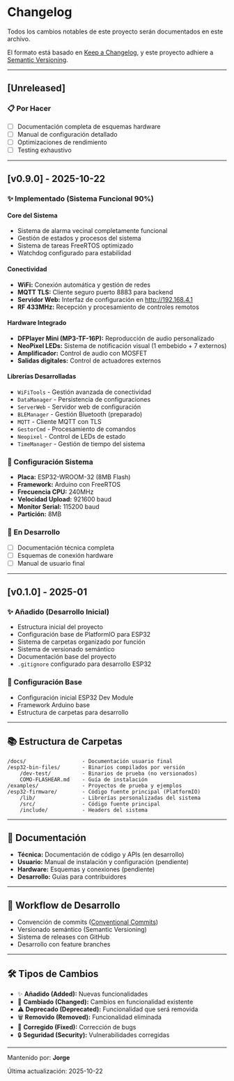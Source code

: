 # Changelog

Todos los cambios notables de este proyecto serán documentados en este archivo.

El formato está basado en [Keep a Changelog](https://keepachangelog.com/), y este proyecto adhiere a [Semantic Versioning](https://semver.org/).

---

## [Unreleased]

### 📋 Por Hacer

- [ ] Documentación completa de esquemas hardware
- [ ] Manual de configuración detallado  
- [ ] Optimizaciones de rendimiento
- [ ] Testing exhaustivo

---

## [v0.9.0] - 2025-10-22

### ✨ Implementado (Sistema Funcional 90%)

#### Core del Sistema
- Sistema de alarma vecinal completamente funcional
- Gestión de estados y procesos del sistema
- Sistema de tareas FreeRTOS optimizado
- Watchdog configurado para estabilidad

#### Conectividad
- **WiFi:** Conexión automática y gestión de redes
- **MQTT TLS:** Cliente seguro puerto 8883 para backend
- **Servidor Web:** Interfaz de configuración en http://192.168.4.1
- **RF 433MHz:** Recepción y procesamiento de controles remotos

#### Hardware Integrado
- **DFPlayer Mini (MP3-TF-16P):** Reproducción de audio personalizado
- **NeoPixel LEDs:** Sistema de notificación visual (1 embebido + 7 externos)
- **Amplificador:** Control de audio con MOSFET
- **Salidas digitales:** Control de actuadores externos

#### Librerías Desarrolladas
- `WiFiTools` - Gestión avanzada de conectividad
- `DataManager` - Persistencia de configuraciones
- `ServerWeb` - Servidor web de configuración
- `BLEManager` - Gestión Bluetooth (preparado)
- `MQTT` - Cliente MQTT con TLS
- `GestorCmd` - Procesamiento de comandos
- `Neopixel` - Control de LEDs de estado
- `TimeManager` - Gestión de tiempo del sistema

### 🔧 Configuración Sistema

- **Placa:** ESP32-WROOM-32 (8MB Flash)
- **Framework:** Arduino con FreeRTOS
- **Frecuencia CPU:** 240MHz
- **Velocidad Upload:** 921600 baud
- **Monitor Serial:** 115200 baud
- **Partición:** 8MB 
  
### 🔄 En Desarrollo

- [ ] Documentación técnica completa
- [ ] Esquemas de conexión hardware
- [ ] Manual de usuario final

---

## [v0.1.0] - 2025-01 

### ✨ Añadido (Desarrollo Inicial)

- Estructura inicial del proyecto
- Configuración base de PlatformIO para ESP32
- Sistema de carpetas organizado por función
- Sistema de versionado semántico
- Documentación base del proyecto
- `.gitignore` configurado para desarrollo ESP32

### 🔧 Configuración Base

- Configuración inicial ESP32 Dev Module
- Framework Arduino base
- Estructura de carpetas para desarrollo

---

## 📚 Estructura de Carpetas

```plaintext
/docs/                  - Documentación usuario final
/esp32-bin-files/       - Binarios compilados por versión
    /dev-test/          - Binarios de prueba (no versionados)
    COMO-FLASHEAR.md    - Guía de instalación
/examples/              - Proyectos de prueba y ejemplos
/esp32-firmware/        - Código fuente principal (PlatformIO)
    /lib/               - Librerías personalizadas del sistema
    /src/               - Código fuente principal
    /include/           - Headers del sistema
```

---

## 📝 Documentación

- **Técnica:** Documentación de código y APIs (en desarrollo)
- **Usuario:** Manual de instalación y configuración (pendiente)
- **Hardware:** Esquemas y conexiones (pendiente)
- **Desarrollo:** Guías para contribuidores

---

## 🔄 Workflow de Desarrollo

- Convención de commits ([Conventional Commits](https://www.conventionalcommits.org/))
- Versionado semántico (Semantic Versioning)
- Sistema de releases con GitHub
- Desarrollo con feature branches

---

## 🛠️ Tipos de Cambios

- ✨ **Añadido (Added):** Nuevas funcionalidades
- 🔧 **Cambiado (Changed):** Cambios en funcionalidad existente
- ⚠️ **Deprecado (Deprecated):** Funcionalidad que será removida
- 🗑️ **Removido (Removed):** Funcionalidad eliminada
- 🐛 **Corregido (Fixed):** Corrección de bugs
- 🔒 **Seguridad (Security):** Vulnerabilidades corregidas

---

Mantenido por: **Jorge** 

Última actualización: 2025-10-22